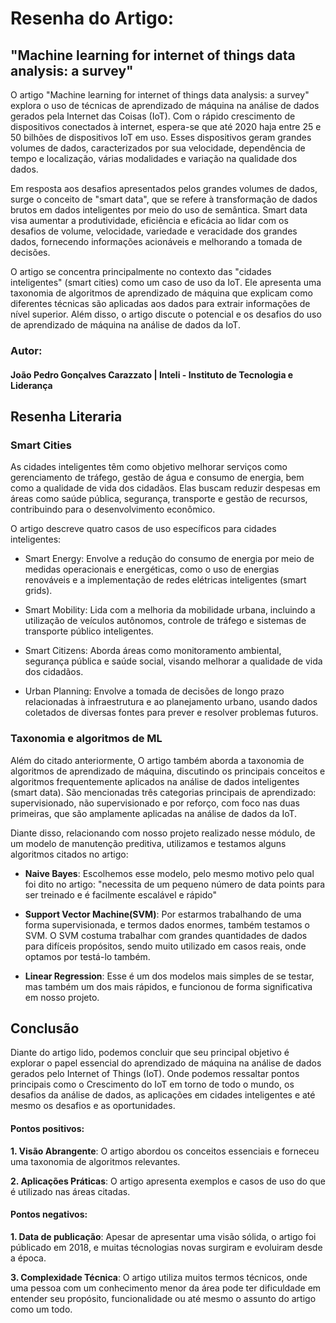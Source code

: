 # Resenha do Artigo:
## "Machine learning for internet of things data analysis: a survey"

O artigo "Machine learning for internet of things data analysis: a survey" explora o uso de técnicas de aprendizado de máquina na análise de dados gerados pela Internet das Coisas (IoT). Com o rápido crescimento de dispositivos conectados à internet, espera-se que até 2020 haja entre 25 e 50 bilhões de dispositivos IoT em uso. Esses dispositivos geram grandes volumes de dados, caracterizados por sua velocidade, dependência de tempo e localização, várias modalidades e variação na qualidade dos dados.

Em resposta aos desafios apresentados pelos grandes volumes de dados, surge o conceito de "smart data", que se refere à transformação de dados brutos em dados inteligentes por meio do uso de semântica. Smart data visa aumentar a produtividade, eficiência e eficácia ao lidar com os desafios de volume, velocidade, variedade e veracidade dos grandes dados, fornecendo informações acionáveis e melhorando a tomada de decisões.

O artigo se concentra principalmente no contexto das "cidades inteligentes" (smart cities) como um caso de uso da IoT. Ele apresenta uma taxonomia de algoritmos de aprendizado de máquina que explicam como diferentes técnicas são aplicadas aos dados para extrair informações de nível superior. Além disso, o artigo discute o potencial e os desafios do uso de aprendizado de máquina na análise de dados da IoT.

### Autor: 
#### João Pedro Gonçalves Carazzato | Inteli - Instituto de Tecnologia e Liderança

## Resenha Literaria
### Smart Cities

As cidades inteligentes têm como objetivo melhorar serviços como gerenciamento de tráfego, gestão de água e consumo de energia, bem como a qualidade de vida dos cidadãos. Elas buscam reduzir despesas em áreas como saúde pública, segurança, transporte e gestão de recursos, contribuindo para o desenvolvimento econômico.

O artigo descreve quatro casos de uso específicos para cidades inteligentes:

* Smart Energy: Envolve a redução do consumo de energia por meio de medidas operacionais e energéticas, como o uso de energias renováveis e a implementação de redes elétricas inteligentes (smart grids).

* Smart Mobility: Lida com a melhoria da mobilidade urbana, incluindo a utilização de veículos autônomos, controle de tráfego e sistemas de transporte público inteligentes.

* Smart Citizens: Aborda áreas como monitoramento ambiental, segurança pública e saúde social, visando melhorar a qualidade de vida dos cidadãos.

* Urban Planning: Envolve a tomada de decisões de longo prazo relacionadas à infraestrutura e ao planejamento urbano, usando dados coletados de diversas fontes para prever e resolver problemas futuros.

### Taxonomia e algoritmos de ML

Além do citado anteriormente, O artigo também aborda a taxonomia de algoritmos de aprendizado de máquina, discutindo os principais conceitos e algoritmos frequentemente aplicados na análise de dados inteligentes (smart data). São mencionadas três categorias principais de aprendizado: supervisionado, não supervisionado e por reforço, com foco nas duas primeiras, que são amplamente aplicadas na análise de dados da IoT.

Diante disso, relacionando com nosso projeto realizado nesse módulo, de um modelo de manutenção preditiva, utilizamos e testamos alguns algoritmos citados no artigo:

* **Naive Bayes**: Escolhemos esse modelo, pelo mesmo motivo pelo qual foi dito no artigo: "necessita de um pequeno número de data points para ser treinado e é facilmente escalável e rápido"

* **Support Vector Machine(SVM)**: Por estarmos trabalhando de uma forma supervisionada, e termos dados enormes, também testamos o SVM. O SVM costuma trabalhar com grandes quantidades de dados para difíceis propósitos, sendo muito utilizado em casos reais, onde optamos por testá-lo também.

* **Linear Regression**: Esse é um dos modelos mais simples de se testar, mas também um dos mais rápidos, e funcionou de forma significativa em nosso projeto.

## Conclusão

Diante do artigo lido, podemos concluir que seu principal objetivo é explorar o papel essencial do aprendizado de máquina na análise de dados gerados pelo Internet of Things (IoT). Onde podemos ressaltar pontos principais como o Crescimento do IoT em torno de todo o mundo, os desafios da análise de dados, as aplicações em cidades inteligentes e até mesmo os desafios e as oportunidades.

#### Pontos positivos:
**1. Visão Abrangente**: O artigo abordou os conceitos essenciais e forneceu uma taxonomia de algoritmos relevantes.

**2. Aplicações Práticas**: O artigo apresenta exemplos e casos de uso do que é utilizado nas áreas citadas.


#### Pontos negativos:

**1. Data de publicação**: Apesar de apresentar uma visão sólida, o artigo foi públicado em 2018, e muitas técnologias novas surgiram e evoluiram desde a época.

**3. Complexidade Técnica**: O artigo utiliza muitos termos técnicos, onde uma pessoa com um conhecimento menor da área pode ter dificuldade em entender seu propósito, funcionalidade ou até mesmo o assunto do artigo como um todo.
